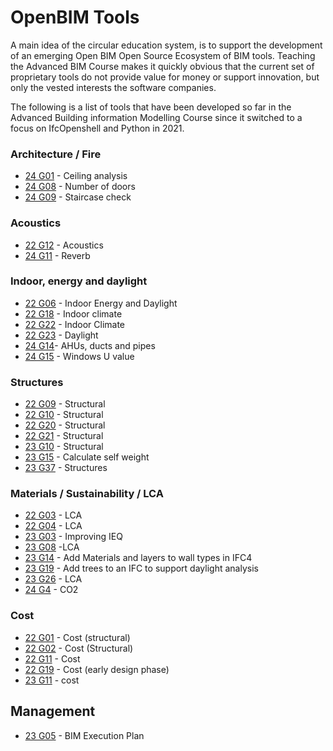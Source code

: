 # OpenBIM Tools

A main idea of the circular education system, is to support the development of an emerging Open BIM Open Source Ecosystem of BIM tools. Teaching the Advanced BIM Course makes it quickly obvious that the current set of proprietary tools do not provide value for money or support innovation, but only the vested interests the software companies.

The following is a list of tools that have been developed so far in the Advanced Building information Modelling Course since it switched to a focus on IfcOpenshell and Python in 2021.

### Architecture / Fire
* [24 G01](https://github.com/Navairax/Group1/tree/main/A3) - Ceiling analysis
* [24 G08](https://github.com/Ajad2024/Group8.git) - Number of doors
* [24 G09](https://github.com/Noahnox/Group9/tree/main/A3) - Staircase check

### Acoustics
* [22 G12](https://github.com/Jubelicool/A1-OpenBimGroup12) - Acoustics
* [24 G11](https://github.com/OndrejOravec/BIMmanager_g_11/tree/main/A3) - Reverb

### Indoor, energy and daylight

* [22 G06](https://github.com/gabrielamiti/BIM) - Indoor Energy and Daylight
* [22 G18](https://github.com/RikkeKHansen/Markdown-file) - Indoor climate
* [22 G22](https://github.com/s183578/41934-Advanced-BIM-Group-22) - Indoor Climate
* [22 G23](https://github.com/Enzuesta/41934-Advanced-BIM-Group23) - Daylight
* [24 G14](https://github.com/Mathu21DTU/BIManalyst_g_14/blob/Bim_assigment_2/A3)- AHUs, ducts and pipes
* [24 G15](https://github.com/ZKA1104/BIManalyst_g_15/blob/main/A3) - Windows U value

### Structures
* [22 G09](https://github.com/katrinekolbjornsen/UsecaseA1) - Structural
* [22 G10](https://github.com/juliev1234/A1_OpenBim_Group10) - Structural
* [22 G20](https://github.com/Hajarb11/BIM--Group20) - Structural
* [22 G21](https://github.com/loicsan272/Advenced-BIM2022-G21) - Structural
* [23 G10](https://github.com/Ma-th1ago/41934-Advanced-BIM/tree/main/Assignment%203) - Structural
* [23 G15](https://github.com/frejahbarkler/41934_GR15_A3/tree/main) - Calculate self weight
* [23 G37](https://github.com/Brise07/DTU---Advanced-BIM-Assignment/tree/main/A3) - Structures

### Materials / Sustainability / LCA
* [22 G03](https://github.com/WilliamEskildsen/41934_group3) - LCA
* [22 G04](https://github.com/MathildeDTU/41934-Advanced-BIM-F22) - LCA
* [23 G03](https://github.com/KateGayler/A3) - Improving IEQ
* [23 G08](https://github.com/NajaJohansen/41934-Advanced-Building-Information-Modeling-BIM-) -LCA
* [23 G14](https://github.com/s203726/A3-A5_AdvancedBIM_group14) - Add Materials and layers to wall types in IFC4
* [23 G19](https://github.com/nannadl/Avanced-BIM_Group-19/tree/main/Assignment%203_Group%2019) - Add trees to an IFC to support daylight analysis
* [23 G26](https://github.com/Ahmetondertektas/AdvancedBIM-Group26) - LCA
* [24 G4](https://github.com/rominabarouti/BIMmanager_g_04/tree/main/A3) - CO2

### Cost
* [22 G01](https://github.com/kfjordt/11034-advanced-bim) - Cost (structural)
* [22 G02](https://github.com/AndersTraeland/A1---Open-BIM) - Cost (Structural)
* [22 G11](https://github.com/AnjaHolmquist/GROUP-11.) - Cost
* [22 G19](https://github.com/simonciversen/A1-OpenBIM) - Cost (early design phase)
* [23 G11](https://github.com/kristianedstrom/Group-11/blob/main/Assignments/A3/Remodel.py) - cost

## Management
* [23 G05](https://github.com/StanimirMihaylovAngelov/Advanced_BIM/blob/main/A3/README.md) - BIM Execution Plan


